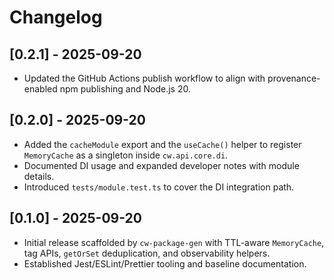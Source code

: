 # Changelog

## [0.2.1] - 2025-09-20
- Updated the GitHub Actions publish workflow to align with provenance-enabled
  npm publishing and Node.js 20.

## [0.2.0] - 2025-09-20
- Added the `cacheModule` export and the `useCache()` helper to register
  `MemoryCache` as a singleton inside `cw.api.core.di`.
- Documented DI usage and expanded developer notes with module details.
- Introduced `tests/module.test.ts` to cover the DI integration path.

## [0.1.0] - 2025-09-20
- Initial release scaffolded by `cw-package-gen` with TTL-aware `MemoryCache`,
  tag APIs, `getOrSet` deduplication, and observability helpers.
- Established Jest/ESLint/Prettier tooling and baseline documentation.
